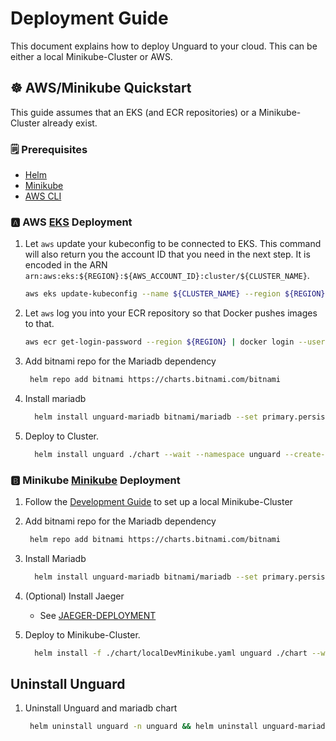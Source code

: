 # Deployment Guide

This document explains how to deploy Unguard to your cloud. This can be either a local Minikube-Cluster or AWS.

## ☸️ AWS/Minikube Quickstart

This guide assumes that an EKS (and ECR repositories) or a Minikube-Cluster already exist.

### 🗒️ Prerequisites

* [Helm](https://helm.sh/docs/intro/install/)
* [Minikube](https://minikube.sigs.k8s.io)
* [AWS CLI](https://aws.amazon.com/cli/)

### 🅰 AWS [EKS](https://aws.amazon.com/eks/) Deployment

1. Let `aws` update your kubeconfig to be connected to EKS.
   This command will also return you the account ID that you need in the next step.
   It is encoded in the ARN `arn:aws:eks:${REGION}:${AWS_ACCOUNT_ID}:cluster/${CLUSTER_NAME}`.

   ```sh
   aws eks update-kubeconfig --name ${CLUSTER_NAME} --region ${REGION}
   ```

2. Let `aws` log you into your ECR repository so that Docker pushes images to that.

   ```sh
   aws ecr get-login-password --region ${REGION} | docker login --username AWS --password-stdin ${AWS_ACCOUNT_ID}.dkr.ecr.${REGION}.amazonaws.com
   ```
3. Add bitnami repo for the Mariadb dependency
   ```sh
    helm repo add bitnami https://charts.bitnami.com/bitnami
   ```

4. Install mariadb
   ```sh
     helm install unguard-mariadb bitnami/mariadb --set primary.persistence.enabled=false --wait --namespace unguard --create-namespace
   ```

5. Deploy to Cluster.

   ```sh
     helm install unguard ./chart --wait --namespace unguard --create-namespace
   ```

### 🅱 Minikube [Minikube](https://minikube.sigs.k8s.io) Deployment

1. Follow the [Development Guide](./DEV-GUIDE.md) to set up a local Minikube-Cluster

2. Add bitnami repo for the Mariadb dependency
   ```sh
    helm repo add bitnami https://charts.bitnami.com/bitnami
   ```

3. Install Mariadb
   ```sh
     helm install unguard-mariadb bitnami/mariadb --set primary.persistence.enabled=false --wait --namespace unguard --create-namespace
   ```

4. (Optional) Install Jaeger
   * See [JAEGER-DEPLOYMENT](./JAEGER-DEPLOYMENT.md)

5. Deploy to Minikube-Cluster.

   ```sh
     helm install -f ./chart/localDevMinikube.yaml unguard ./chart --wait --namespace unguard --create-namespace
   ```

## Uninstall Unguard

1. Uninstall Unguard and mariadb chart
   ```sh
    helm uninstall unguard -n unguard && helm uninstall unguard-mariadb -n unguard
   ```
